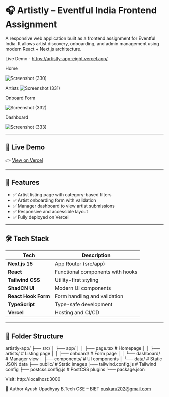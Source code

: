 # 🎧 Artistly – Eventful India Frontend Assignment

A responsive web application built as a frontend assignment for Eventful India. It allows artist discovery, onboarding, and admin management using modern React + Next.js architecture.


Live Demo - https://artistly-app-eight.vercel.app/

Home 

![Screenshot (330)](https://github.com/user-attachments/assets/27665c71-a094-4f91-850b-975189b9a935)

Artists 
![Screenshot (331)](https://github.com/user-attachments/assets/18496e30-bbe0-498f-b81f-b879b855e7ac)

Onboard Form 

![Screenshot (332)](https://github.com/user-attachments/assets/e1495512-ad69-444f-9754-fc050fb350dc)

Dashboard

![Screenshot (333)](https://github.com/user-attachments/assets/5bdc5441-634d-4f85-a51d-8ee38230291e)










---

## 🚀 Live Demo

👉 [View on Vercel]((https://artistly-app-eight.vercel.app/))

---

## 📌 Features

- ✅ Artist listing page with category-based filters
- ✅ Artist onboarding form with validation
- ✅ Manager dashboard to view artist submissions
- ✅ Responsive and accessible layout
- ✅ Fully deployed on Vercel

---

## 🛠️ Tech Stack

| Tech | Description |
|------|-------------|
| **Next.js 15** | App Router (src/app) |
| **React** | Functional components with hooks |
| **Tailwind CSS** | Utility-first styling |
| **ShadCN UI** | Modern UI components |
| **React Hook Form** | Form handling and validation |
| **TypeScript** | Type-safe development |
| **Vercel** | Hosting and CI/CD |

---

## 📂 Folder Structure

artistly-app/
├── src/
│ ├── app/
│ │ ├── page.tsx # Homepage
│ │ ├── artists/ # Listing page
│ │ ├── onboard/ # Form page
│ │ └── dashboard/ # Manager view
│ ├── components/ # UI components
│ └── data/ # Static JSON data
├── public/ # Static images
├── tailwind.config.js # Tailwind config
├── postcss.config.js # PostCSS plugins
└── package.json



Visit: http://localhost:3000


🙋 Author
Ayush Upadhyay
B.Tech CSE – BIET
puskaru202@gmail.com














